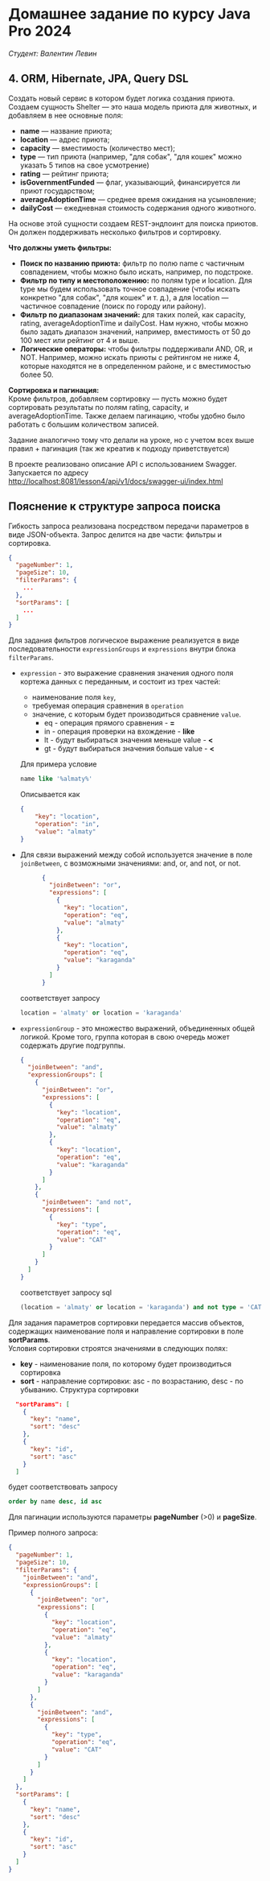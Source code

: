 # Домашнее задание по курсу Java Pro 2024

*Студент: Валентин Левин*

## 4. ORM, Hibernate, JPA, Query DSL

Создать новый сервис в котором будет логика создания приюта.
Создаем сущность Shelter — это наша модель приюта для животных, и добавляем в нее основные поля:
- **name** — название приюта;
- **location** — адрес приюта;
- **capacity** — вместимость (количество мест);
- **type** — тип приюта (например, "для собак", "для кошек" можно указать 5 типов на свое усмотрение)
- **rating** — рейтинг приюта;
- **isGovernmentFunded** — флаг, указывающий, финансируется ли приют государством;
- **averageAdoptionTime** — среднее время ожидания на усыновление;
- **dailyCost** — ежедневная стоимость содержания одного животного.

На основе этой сущности создаем REST-эндпоинт для поиска приютов. Он должен поддерживать несколько фильтров и сортировку.  

**Что должны уметь фильтры:**  
- **Поиск по названию приюта:** фильтр по полю name с частичным совпадением, чтобы можно было искать, например, по подстроке.
- **Фильтр по типу и местоположению:** по полям type и location. Для type мы будем использовать точное совпадение (чтобы искать конкретно "для собак", "для кошек" и т. д.), а для location — частичное совпадение (поиск по городу или району).
- **Фильтр по диапазонам значений:** для таких полей, как capacity, rating, averageAdoptionTime и dailyCost. Нам нужно, чтобы можно было задать диапазон значений, например, вместимость от 50 до 100 мест или рейтинг от 4 и выше.
- **Логические операторы:** чтобы фильтры поддерживали AND, OR, и NOT. Например, можно искать приюты с рейтингом не ниже 4, которые находятся не в определенном районе, и с вместимостью более 50.

**Сортировка и пагинация:**  
Кроме фильтров, добавляем сортировку — пусть можно будет сортировать результаты по полям rating, capacity, и averageAdoptionTime. Также делаем пагинацию, чтобы удобно было работать с большим количеством записей.

Задание аналогично тому что делали на уроке, но с учетом всех выше правил + пагинация (так же креатив к подходу приветствуется)

В проекте реализовано описание API с использованием Swagger.  
Запускается по адресу [http://localhost:8081/lesson4/api/v1/docs/swagger-ui/index.html](http://localhost:8081/lesson4/api/v1/docs/swagger-ui/index.html) 

## Пояснение к структуре запроса поиска

Гибкость запроса реализована посредством передачи параметров в виде JSON-объекта.
Запрос делится на две части: фильтры и сортировка.
```json
{
  "pageNumber": 1,
  "pageSize": 10,
  "filterParams": {
    ...
  },
  "sortParams": [
    ...
  ]
}
```

Для задания фильтров логическое выражение реализуется в виде последовательности `expressionGroups` и `expressions` внутри блока `filterParams`.
- `expression` - это выражение сравнения значения одного поля кортежа данных с переданным, и состоит из трех частей:
    - наименование поля `key`,
    - требуемая операция сравнения в `operation`
    - значение, с которым будет производиться сравнение `value`.
        - eq - операция прямого сравнения - **=**
        - in - операция проверки на вхождение - **like**
        - lt - будут выбираться значения меньше value - **<**
        - gt - будут выбираться значения больше value - **<**

    Для примера условие
    ```sql 
    name like '%almaty%'
    ```
    Описывается как
    ```json
    {
        "key": "location",
        "operation": "in",
        "value": "almaty"
    }
    ```
- Для связи выражений между собой используется значение в поле `joinBetween`, с возможными значениями: and, or, and not, or not.
    ```json
          {
            "joinBetween": "or",
            "expressions": [
              {
                "key": "location",
                "operation": "eq",
                "value": "almaty"
              },
              {
                "key": "location",
                "operation": "eq",
                "value": "karaganda"
              }
            ]
          }
    ```
    соответствует запросу
    ```sql
    location = 'almaty' or location = 'karaganda'
    ```

- `expressionGroup` - это множество выражений, объединенных общей логикой. Кроме того, группа которая в свою очередь может содержать другие подгруппы.
    ```json
    {
      "joinBetween": "and",
      "expressionGroups": [
        {
          "joinBetween": "or",
          "expressions": [
            {
              "key": "location",
              "operation": "eq",
              "value": "almaty"
            },
            {
              "key": "location",
              "operation": "eq",
              "value": "karaganda"
            }
          ]
        },
        {
          "joinBetween": "and not",
          "expressions": [
            {
              "key": "type",
              "operation": "eq",
              "value": "CAT"
            }
          ]
        }
      ]
    }
    ```
    соответствует запросу sql
    ```sql
    (location = 'almaty' or location = 'karaganda') and not type = 'CAT'
    ```

Для задания параметров сортировки передается массив объектов, содержащих наименование поля и направление сортировки в поле **sortParams**.   
Условия сортировки строятся значениями в следующих полях:
- **key** - наименование поля, по которому будет производиться сортировка
- **sort** - направление сортировки: asc - по возрастанию, desc - по убыванию.
  Структура сортировки
```json
  "sortParams": [
    {
      "key": "name",
      "sort": "desc"
    },
    {
      "key": "id",
      "sort": "asc"
    }
  ]
```            
будет соответствовать запросу
```sql
order by name desc, id asc
```

Для пагинации используются параметры **pageNumber** (>0) и **pageSize**.

Пример полного запроса:
```json
{
  "pageNumber": 1,
  "pageSize": 10,
  "filterParams": {
    "joinBetween": "and",
    "expressionGroups": [
      {
        "joinBetween": "or",
        "expressions": [
          {
            "key": "location",
            "operation": "eq",
            "value": "almaty"
          },
          {
            "key": "location",
            "operation": "eq",
            "value": "karaganda"
          }
        ]
      },
      {
        "joinBetween": "and",
        "expressions": [
          {
            "key": "type",
            "operation": "eq",
            "value": "CAT"
          }
        ]
      }
    ]
  },
  "sortParams": [
    {
      "key": "name",
      "sort": "desc"
    },
    {
      "key": "id",
      "sort": "asc"
    }
  ]
}
```
